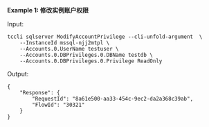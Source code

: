 **Example 1: 修改实例账户权限**



Input: 

```
tccli sqlserver ModifyAccountPrivilege --cli-unfold-argument  \
    --InstanceId mssql-njj2mtpl \
    --Accounts.0.UserName testuser \
    --Accounts.0.DBPrivileges.0.DBName testdb \
    --Accounts.0.DBPrivileges.0.Privilege ReadOnly
```

Output: 
```
{
    "Response": {
        "RequestId": "8a61e500-aa33-454c-9ec2-da2a368c39ab",
        "FlowId": "30321"
    }
}
```

